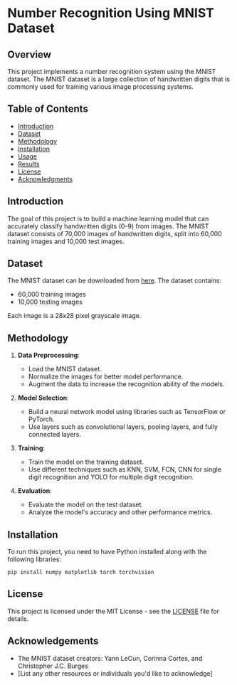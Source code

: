 # Number Recognition Using MNIST Dataset

## Overview

This project implements a number recognition system using the MNIST dataset. The MNIST dataset is a large collection of handwritten digits that is commonly used for training various image processing systems.

## Table of Contents

- [Introduction](#introduction)
- [Dataset](#dataset)
- [Methodology](#methodology)
- [Installation](#installation)
- [Usage](#usage)
- [Results](#results)
- [License](#license)
- [Acknowledgments](#acknowledgments)

## Introduction

The goal of this project is to build a machine learning model that can accurately classify handwritten digits (0-9) from images. The MNIST dataset consists of 70,000 images of handwritten digits, split into 60,000 training images and 10,000 test images.

## Dataset

The MNIST dataset can be downloaded from [here](http://yann.lecun.com/exdb/mnist/). The dataset contains:

- 60,000 training images
- 10,000 testing images

Each image is a 28x28 pixel grayscale image.

## Methodology

1. **Data Preprocessing**:
   - Load the MNIST dataset.
   - Normalize the images for better model performance.
   - Augment the data to increase the recognition ability of the models.

2. **Model Selection**:
   - Build a neural network model using libraries such as TensorFlow or PyTorch.
   - Use layers such as convolutional layers, pooling layers, and fully connected layers.

3. **Training**:
   - Train the model on the training dataset.
   - Use different techniques such as KNN, SVM, FCN, CNN for single digit recognition and YOLO for multiple digit recognition.

4. **Evaluation**:
   - Evaluate the model on the test dataset.
   - Analyze the model's accuracy and other performance metrics.

## Installation

To run this project, you need to have Python installed along with the following libraries:

```
pip install numpy matplotlib torch torchvision
```

## License
This project is licensed under the MIT License - see the [LICENSE](LICENSE) file for details.

## Acknowledgements
- The MNIST dataset creators: Yann LeCun, Corinna Cortes, and Christopher J.C. Burges
- [List any other resources or individuals you'd like to acknowledge]
